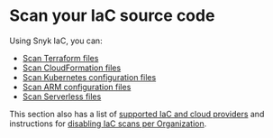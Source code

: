 # Scan your IaC source code

Using Snyk IaC, you can:

* [Scan Terraform files](../../scan-cloud-configurations/snyk-infrastructure-as-code/scan-terraform-files/)
* [Scan CloudFormation files](../../scan-cloud-configurations/snyk-infrastructure-as-code/scan-cloudformation-files/)
* [Scan Kubernetes configuration files](../../scan-cloud-configurations/snyk-infrastructure-as-code/scan-kubernetes-configuration-files/)
* [Scan ARM configuration files](../../scan-cloud-configurations/snyk-infrastructure-as-code/scan-arm-configuration-files.md)
* [Scan Serverless files](../../scan-cloud-configurations/snyk-infrastructure-as-code/scan-serverless-files.md)

This section also has a list of [supported IaC and cloud providers](../supported-iac-languages-cloud-providers-and-cloud-resources/) and instructions for [disabling IaC scans per Organization](../../scan-cloud-configurations/snyk-infrastructure-as-code/disable-iac-scans.md).
